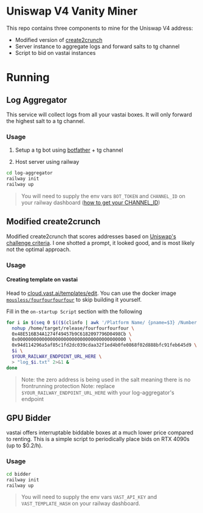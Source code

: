 # Uniswap V4 Vanity Miner

This repo contains three components to mine for the Uniswap V4 address:
- Modified version of [create2crunch](https://github.com/0age/create2crunch)
- Server instance to aggregate logs and forward salts to tg channel
- Script to bid on vastai instances

# Running

## Log Aggregator

This service will collect logs from all your vastai boxes. It will only forward the highest salt to a tg channel.

### Usage

1. Setup a tg bot using [botfather](t.me/botfather) + tg channel

2. Host server using railway
```bash
cd log-aggregator
railway init
railway up
```
> You will need to supply the env vars `BOT_TOKEN` and `CHANNEL_ID` on your railway dashboard ([how to get your CHANNEL_ID](https://stackoverflow.com/questions/33858927/how-to-obtain-the-chat-id-of-a-private-telegram-channel))


## Modified create2crunch

Modified create2crunch that scores addresses based on [Uniswap's challenge criteria](https://github.com/Uniswap/v4-periphery/blob/3f295d8435e4f776ea2daeb96ce1bc6d63f33fc7/src/libraries/VanityAddressLib.sol#L16-L22). I one shotted a prompt, it looked good, and is most likely not the optimal approach.

### Usage

#### Creating template on vastai

Head to [cloud.vast.ai/templates/edit](https://cloud.vast.ai/templates/edit). You can use the docker image [`mousless/fourfourfourfour`](https://hub.docker.com/repository/docker/mousless/fourfourfourfour/general) to skip building it yourself.

Fill in the `on-startup Script` section with the following
```bash
for i in $(seq 0 $(($(clinfo | awk '/Platform Name/ {pname=$3} /Number of devices/ {if (pname ~ /NVIDIA/) {print $4}}') - 1))); do
  nohup /home/target/release/fourfourfourfour \
  0x48E516B34A1274f49457b9C6182097796D0498Cb \
  0x0000000000000000000000000000000000000000 \
  0x94d114296a5af85c1fd2dc039cdaa32f1ed4b0fe0868f02d888bfc91feb645d9 \
  $i \
  $YOUR_RAILWAY_ENDPOINT_URL_HERE \
  > "log_$i.txt" 2>&1 &
done
```
> Note: the zero address is being used in the salt meaning there is no frontrunning protection
> Note: replace `$YOUR_RAILWAY_ENDPOINT_URL_HERE` with your log-aggregator's endpoint

## GPU Bidder

vastai offers interruptable biddable boxes at a much lower price compared to renting. This is a simple script to periodically place bids on RTX 4090s (up to $0.2/h).

### Usage
```bash
cd bidder
railway init
railway up
```
> You will need to supply the env vars `VAST_API_KEY` and `VAST_TEMPLATE_HASH` on your railway dashboard.
